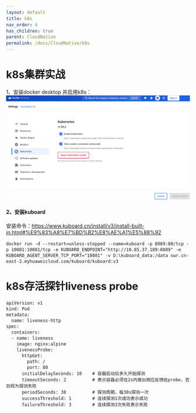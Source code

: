 ```yaml
---
layout: default
title: k8s
nav_order: 4
has_children: true
parent: CloudNative
permalink: /docs/CloudNative/k8s
---
```


# k8s集群实战
1、安装docker desktop 并启用k8s：
![img.png](img.png)
#### 2、安装kuboard
安装命令：https://www.kuboard.cn/install/v3/install-built-in.html#%E9%83%A8%E7%BD%B2%E8%AE%A1%E5%88%92
~~~
docker run -d --restart=unless-stopped --name=kuboard -p 8089:80/tcp -p 10081:10081/tcp -e KUBOARD_ENDPOINT="http://10.85.37.189:8089" -e KUBOARD_AGENT_SERVER_TCP_PORT="10081" -v D:\kuboard_data:/data swr.cn-east-2.myhuaweicloud.com/kuboard/kuboard:v3
~~~

# k8s存活探针liveness probe
~~~
apiVersion: v1
kind: Pod
metadata:
  name: liveness-http
spec:
  containers:
  - name: liveness
    image: nginx:alpine
    livenessProbe:
      httpGet:
        path: /
        port: 80
      initialDelaySeconds: 10    # 容器启动后多久开始探测
      timeoutSeconds: 2          # 表示容器必须在2s内做出相应反馈给probe，否则视为探测失败
      periodSeconds: 30          # 探测周期，每30s探测一次
      successThreshold: 1        # 连续探测1次成功表示成功
      failureThreshold: 3        # 连续探测3次失败表示失败
~~~

